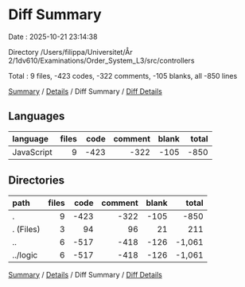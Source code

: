 # Diff Summary

Date : 2025-10-21 23:14:38

Directory /Users/filippa/Universitet/År 2/1dv610/Examinations/Order_System_L3/src/controllers

Total : 9 files,  -423 codes, -322 comments, -105 blanks, all -850 lines

[Summary](results.md) / [Details](details.md) / Diff Summary / [Diff Details](diff-details.md)

## Languages
| language | files | code | comment | blank | total |
| :--- | ---: | ---: | ---: | ---: | ---: |
| JavaScript | 9 | -423 | -322 | -105 | -850 |

## Directories
| path | files | code | comment | blank | total |
| :--- | ---: | ---: | ---: | ---: | ---: |
| . | 9 | -423 | -322 | -105 | -850 |
| . (Files) | 3 | 94 | 96 | 21 | 211 |
| .. | 6 | -517 | -418 | -126 | -1,061 |
| ../logic | 6 | -517 | -418 | -126 | -1,061 |

[Summary](results.md) / [Details](details.md) / Diff Summary / [Diff Details](diff-details.md)